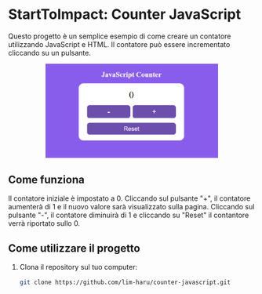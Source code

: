 # StartToImpact: Counter JavaScript 
Questo progetto è un semplice esempio di come creare un contatore utilizzando JavaScript e HTML. Il contatore può essere incrementato cliccando su un pulsante.

<p align="center">
    <img width="70%" src="./assets/img/counterApp.png">
</p>

## Come funziona
Il contatore iniziale è impostato a 0. Cliccando sul pulsante "+", il contatore aumenterà di 1 e il nuovo valore sarà visualizzato sulla pagina. Cliccando sul pulsante "-", il contatore diminuirà di 1 e cliccando su "Reset" il contantore verrà riportato sullo 0.

## Come utilizzare il progetto
1. Clona il repository sul tuo computer:
   ```bash
   git clone https://github.com/lim-haru/counter-javascript.git
